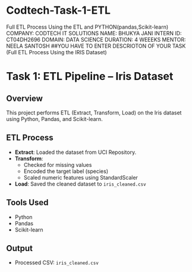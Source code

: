 # Codtech-Task-1-ETL
Full ETL Process Using the ETL and PYTHON(pandas,Scikit-learn)
COMPANY: CODTECH IT SOLUTIONS
NAME: BHUKYA JANI
INTERN ID: CT04DH2696
DOMAIN: DATA SCIENCE
DURATION: 4 WEEEKS
MENTOR: NEELA SANTOSH
##YOU HAVE TO ENTER DESCRIOTON OF YOUR TASK (Full ETL Process Using the IRIS Dataset)
# Task 1: ETL Pipeline – Iris Dataset

## Overview
This project performs ETL (Extract, Transform, Load) on the Iris dataset using Python, Pandas, and Scikit-learn.

## ETL Process
- **Extract**: Loaded the dataset from UCI Repository.
- **Transform**:
  - Checked for missing values
  - Encoded the target label (species)
  - Scaled numeric features using StandardScaler
- **Load**: Saved the cleaned dataset to `iris_cleaned.csv`

## Tools Used
- Python
- Pandas
- Scikit-learn

## Output
- Processed CSV: `iris_cleaned.csv`
